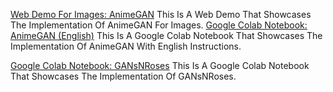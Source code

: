 
[Web Demo For Images: AnimeGAN](https://animegan.js.org/)
This Is A Web Demo That Showcases The Implementation Of AnimeGAN For Images.
[Google Colab Notebook: AnimeGAN (English)](https://colab.research.google.com/github/tg-bomze/Video2Anime/blob/master/AnimeGan_Video_(Eng).ipynb.ipynb)
This Is A Google Colab Notebook That Showcases The Implementation Of AnimeGAN With English Instructions.

[Google Colab Notebook: GANsNRoses](https://colab.research.google.com/github/mchong6/GANsNRoses/blob/main/inference_colab.ipynb)
This Is A Google Colab Notebook That Showcases The Implementation Of GANsNRoses.
